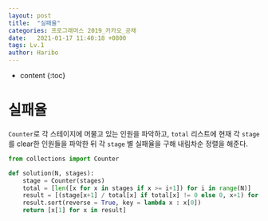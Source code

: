 ```yaml
---
layout: post
title:  "실패율"
categories: 프로그래머스 2019_카카오_공채
date:   2021-01-17 11:40:18 +0800
tags: Lv.1
author: Haribo
---
```


* content
{:toc}
# 실패율

`Counter`로 각 스테이지에 머물고 있는 인원을 파악하고, `total` 리스트에  현재 각 `stage`를 clear한 인원들을 파악한 뒤 각  `stage` 별 실패율을 구해 내림차순 정렬을 해준다.

```python
from collections import Counter

def solution(N, stages):
    stage = Counter(stages)
    total = [len([x for x in stages if x >= i+1]) for i in range(N)]
    result = [(stage[x+1] / total[x] if total[x] != 0 else 0, x+1) for x in range(N)]
    result.sort(reverse = True, key = lambda x : x[0])
    return [x[1] for x in result]
```

